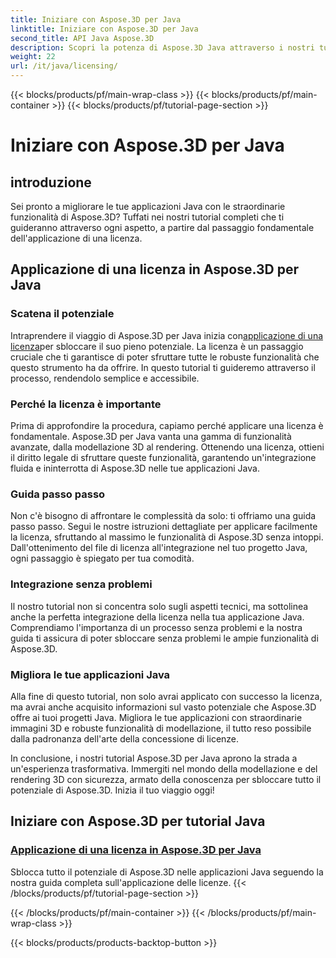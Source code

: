 ```yaml
---
title: Iniziare con Aspose.3D per Java
linktitle: Iniziare con Aspose.3D per Java
second_title: API Java Aspose.3D
description: Scopri la potenza di Aspose.3D Java attraverso i nostri tutorial approfonditi. Scopri come applicare le licenze per sfruttare tutte le funzionalità di questo potente strumento Java.
weight: 22
url: /it/java/licensing/
---
```


{{< blocks/products/pf/main-wrap-class >}}
{{< blocks/products/pf/main-container >}}
{{< blocks/products/pf/tutorial-page-section >}}

# Iniziare con Aspose.3D per Java

## introduzione

Sei pronto a migliorare le tue applicazioni Java con le straordinarie funzionalità di Aspose.3D? Tuffati nei nostri tutorial completi che ti guideranno attraverso ogni aspetto, a partire dal passaggio fondamentale dell'applicazione di una licenza.

## Applicazione di una licenza in Aspose.3D per Java

### Scatena il potenziale

 Intraprendere il viaggio di Aspose.3D per Java inizia con[applicazione di una licenza](./applying-license-in-aspose-3d/)per sbloccare il suo pieno potenziale. La licenza è un passaggio cruciale che ti garantisce di poter sfruttare tutte le robuste funzionalità che questo strumento ha da offrire. In questo tutorial ti guideremo attraverso il processo, rendendolo semplice e accessibile.

### Perché la licenza è importante

Prima di approfondire la procedura, capiamo perché applicare una licenza è fondamentale. Aspose.3D per Java vanta una gamma di funzionalità avanzate, dalla modellazione 3D al rendering. Ottenendo una licenza, ottieni il diritto legale di sfruttare queste funzionalità, garantendo un'integrazione fluida e ininterrotta di Aspose.3D nelle tue applicazioni Java.

### Guida passo passo

Non c'è bisogno di affrontare le complessità da solo: ti offriamo una guida passo passo. Segui le nostre istruzioni dettagliate per applicare facilmente la licenza, sfruttando al massimo le funzionalità di Aspose.3D senza intoppi. Dall'ottenimento del file di licenza all'integrazione nel tuo progetto Java, ogni passaggio è spiegato per tua comodità.

### Integrazione senza problemi

Il nostro tutorial non si concentra solo sugli aspetti tecnici, ma sottolinea anche la perfetta integrazione della licenza nella tua applicazione Java. Comprendiamo l'importanza di un processo senza problemi e la nostra guida ti assicura di poter sbloccare senza problemi le ampie funzionalità di Aspose.3D.

### Migliora le tue applicazioni Java

Alla fine di questo tutorial, non solo avrai applicato con successo la licenza, ma avrai anche acquisito informazioni sul vasto potenziale che Aspose.3D offre ai tuoi progetti Java. Migliora le tue applicazioni con straordinarie immagini 3D e robuste funzionalità di modellazione, il tutto reso possibile dalla padronanza dell'arte della concessione di licenze.

In conclusione, i nostri tutorial Aspose.3D per Java aprono la strada a un'esperienza trasformativa. Immergiti nel mondo della modellazione e del rendering 3D con sicurezza, armato della conoscenza per sbloccare tutto il potenziale di Aspose.3D. Inizia il tuo viaggio oggi!
## Iniziare con Aspose.3D per tutorial Java
### [Applicazione di una licenza in Aspose.3D per Java](./applying-license-in-aspose-3d/)
Sblocca tutto il potenziale di Aspose.3D nelle applicazioni Java seguendo la nostra guida completa sull'applicazione delle licenze.
{{< /blocks/products/pf/tutorial-page-section >}}

{{< /blocks/products/pf/main-container >}}
{{< /blocks/products/pf/main-wrap-class >}}

{{< blocks/products/products-backtop-button >}}
